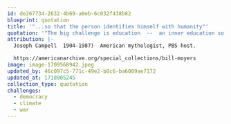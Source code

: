 ```yaml
---
id: de267734-2632-4b69-a0eb-6c032f438b82
blueprint: quotation
title: '"...so that the person identifies himself with humanity"'
quotation: '"The big challenge is education  --  an inner education so that the person identifies himself with humanity, rather than with the in-group.."'
attribution: |-
  Joseph Campell  1904-1987)  American mythologist, PBS host. 

  https://americanarchive.org/special_collections/bill-moyers
image: image-1709568942.jpeg
updated_by: 46c097c5-771c-49e2-b8c6-ba6009ae7172
updated_at: 1718905245
collection_type: quotation
challenges:
  - democracy
  - climate
  - war
---
```

